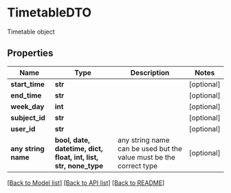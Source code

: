 # TimetableDTO

Timetable object

## Properties
Name | Type | Description | Notes
------------ | ------------- | ------------- | -------------
**start_time** | **str** |  | [optional] 
**end_time** | **str** |  | [optional] 
**week_day** | **int** |  | [optional] 
**subject_id** | **str** |  | [optional] 
**user_id** | **str** |  | [optional] 
**any string name** | **bool, date, datetime, dict, float, int, list, str, none_type** | any string name can be used but the value must be the correct type | [optional]

[[Back to Model list]](../README.md#documentation-for-models) [[Back to API list]](../README.md#documentation-for-api-endpoints) [[Back to README]](../README.md)


